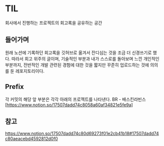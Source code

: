# TIL
회사에서 진행하는 프로젝트의 회고록을 공유하는 공간

## 들어가며
원래 노션에 기록하던 회고록을 깃허브로 옮겨서 잔디심는 것을 조금 더 신경쓰기로 했다.
따라서 회고 위주의 글이며, 기술적인 부분과 내가 스스로를 돌아보며 느낀 개인적인 부분까지, 
전반적인 개발 관련된 경험에 대한 것을 짧지만 꾸준히 업로드하는 것에 의의를 둔 레포지토리이다.

## Prefix
각 커밋의 해당 앞 부분은 각각 아래의 프로젝트를 나타낸다. 
BR - 배스킨라빈스
[https://www.notion.so/17507dadd74c8058a60af34821e5fe9a]

## 참고
https://www.notion.so/17507dadd74c80d69273f01e2cb41b18#17507dadd74c80aeacebd4592812d0f0

